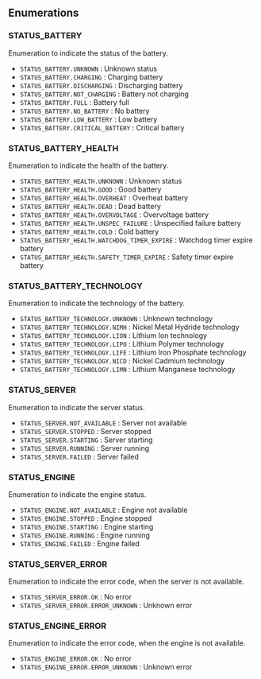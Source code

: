 ## Enumerations

### STATUS_BATTERY

Enumeration to indicate the status of the battery.

* `STATUS_BATTERY.UNKNOWN` : Unknown status
* `STATUS_BATTERY.CHARGING` : Charging battery
* `STATUS_BATTERY.DISCHARGING` : Discharging battery
* `STATUS_BATTERY.NOT_CHARGING` : Battery not charging
* `STATUS_BATTERY.FULL` : Battery full
* `STATUS_BATTERY.NO_BATTERY` : No battery
* `STATUS_BATTERY.LOW_BATTERY` : Low battery
* `STATUS_BATTERY.CRITICAL_BATTERY` : Critical battery

### STATUS_BATTERY_HEALTH

 Enumeration to indicate the health of the battery.

* `STATUS_BATTERY_HEALTH.UNKNOWN` : Unknown status
* `STATUS_BATTERY_HEALTH.GOOD` : Good battery
* `STATUS_BATTERY_HEALTH.OVERHEAT` : Overheat battery
* `STATUS_BATTERY_HEALTH.DEAD` : Dead battery
* `STATUS_BATTERY_HEALTH.OVERVOLTAGE` : Overvoltage battery
* `STATUS_BATTERY_HEALTH.UNSPEC_FAILURE` : Unspecified failure battery
* `STATUS_BATTERY_HEALTH.COLD` : Cold battery
* `STATUS_BATTERY_HEALTH.WATCHDOG_TIMER_EXPIRE` : Watchdog timer expire battery
* `STATUS_BATTERY_HEALTH.SAFETY_TIMER_EXPIRE` : Safety timer expire battery

### STATUS_BATTERY_TECHNOLOGY

Enumeration to indicate the technology of the battery.

* `STATUS_BATTERY_TECHNOLOGY.UNKNOWN` : Unknown technology
* `STATUS_BATTERY_TECHNOLOGY.NIMH` : Nickel Metal Hydride technology
* `STATUS_BATTERY_TECHNOLOGY.LION` : Lithium Ion technology
* `STATUS_BATTERY_TECHNOLOGY.LIPO` : Lithium Polymer technology
* `STATUS_BATTERY_TECHNOLOGY.LIFE` : Lithium Iron Phosphate technology
* `STATUS_BATTERY_TECHNOLOGY.NICD` : Nickel Cadmium technology
* `STATUS_BATTERY_TECHNOLOGY.LIMN` : Lithium Manganese technology

### STATUS_SERVER

Enumeration to indicate the server status.

* `STATUS_SERVER.NOT_AVAILABLE` : Server not available
* `STATUS_SERVER.STOPPED` : Server stopped
* `STATUS_SERVER.STARTING` : Server starting
* `STATUS_SERVER.RUNNING` : Server running
* `STATUS_SERVER.FAILED` : Server failed

### STATUS_ENGINE

Enumeration to indicate the engine status.

* `STATUS_ENGINE.NOT_AVAILABLE` : Engine not available
* `STATUS_ENGINE.STOPPED` : Engine stopped
* `STATUS_ENGINE.STARTING` : Engine starting
* `STATUS_ENGINE.RUNNING` : Engine running
* `STATUS_ENGINE.FAILED` : Engine failed

### STATUS_SERVER_ERROR

Enumeration to indicate the error code, when the server is not available.

* `STATUS_SERVER_ERROR.OK` : No error
* `STATUS_SERVER_ERROR.ERROR_UNKNOWN` : Unknown error

### STATUS_ENGINE_ERROR

Enumeration to indicate the error code, when the engine is not available.

* `STATUS_ENGINE_ERROR.OK` : No error
* `STATUS_ENGINE_ERROR.ERROR_UNKNOWN` : Unknown error
